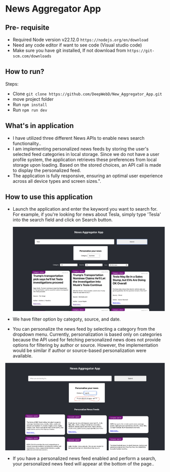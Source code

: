 # News Aggregator App
## Pre- requisite
- Required Node version v22.12.0 `https://nodejs.org/en/download`
- Need any code editor if want to see code (Visual studio code)
- Make sure you have git installed, If not download from ```https://git-scm.com/downloads```

## How to run?

Steps:

- Clone `git clone https://github.com/DeepWebD/New_Aggregator_App.git`
- move project folder
- Run `npm install`
- Run `npm run dev`

## What's in application

- I have utilized three different News APIs to enable news search functionality..
- I am implementing personalized news feeds by storing the user's selected feed categories in local storage. Since we do not have a user profile system, the application retrieves these preferences from local storage upon loading. Based on the stored choices, an API call is made to display the personalized feed.
- The application is fully responsive, ensuring an optimal user experience across all device types and screen sizes.".

## How to use this application

- Launch the application and enter the keyword you want to search for. For example, if you're looking for news about Tesla, simply type 'Tesla' into the search field and click on Search button.

  ![Search Result](image.png)

- We have filter option by categoty, source, and date.

- You can personalize the news feed by selecting a category from the dropdown menu. Currently, personalization is based only on categories because the API used for fetching personalized news does not provide options for filtering by author or source. However, the implementation would be similar if author or source-based personalization were available.

![personalised news feed](image-1.png)

- If you have a personalized news feed enabled and perform a search, your personalized news feed will appear at the bottom of the page..
